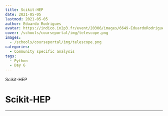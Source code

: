 ```yaml
---
title: Scikit-HEP
date: 2021-05-05
lastmod: 2021-05-05
author: Eduardo Rodrigues
avatar: https://indico.in2p3.fr/event/20306/images/6649-EduardoRodrigues.jpg
cover: /schools/courseportal/img/telescope.png
images:
  - /schools/courseportal/img/telescope.png
categories:
  - Community specific analysis
tags:
  - Python
  - Day 6
---
```


Scikit-HEP


<!--more-->
<!---->

<!-- Dear instructor:
* The dates at the top of this markdown (.md) document will help order the classes in the portal.
Please, if you don't need to, do not change the one that is now.
* Take into account that there is a feature in the dates: if you use a date in the future, the class will be not visible in the portal until the date you have assigned.
* You can create dedicated folders if you need to.
* But if you simply need to add some pictures, you can use the folder ../static/img/ mentioned at the top as /schools/courseportal/img/
-->

<!---->

# Scikit-HEP


---
